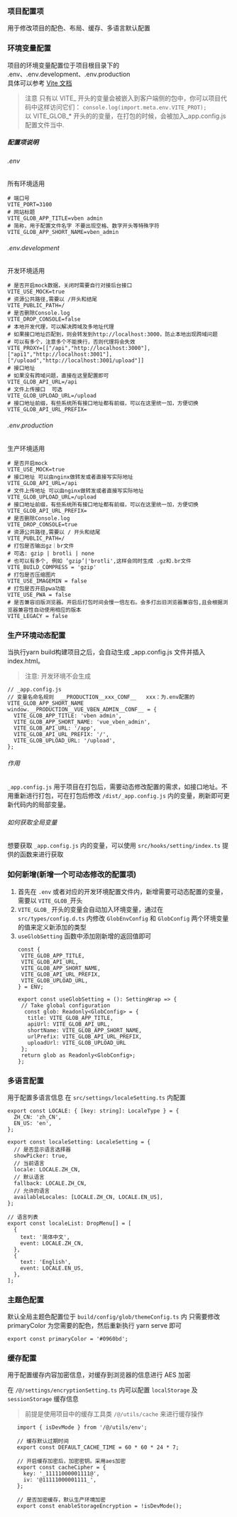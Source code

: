 ### 项目配置项
用于修改项目的配色、布局、缓存、多语言默认配置

### 环境变量配置
项目的环境变量配置位于项目根目录下的 .env、.env.development、.env.production<br/>
具体可以参考 [Vite 文档](https://github.com/vitejs/vite#modes-and-environment-variables)

> 注意
> 只有以 VITE_ 开头的变量会被嵌入到客户端侧的包中，你可以项目代码中这样访问它们：
> ```console.log(import.meta.env.VITE_PROT);``` <br>
> 以 VITE_GLOB_* 开头的的变量，在打包的时候，会被加入_app.config.js配置文件当中.

##### 配置项说明

###### .env
所有环境适用
```
# 端口号
VITE_PORT=3100
# 网站标题
VITE_GLOB_APP_TITLE=vben admin
# 简称，用于配置文件名字 不要出现空格、数字开头等特殊字符
VITE_GLOB_APP_SHORT_NAME=vben_admin
```

###### .env.development
开发环境适用
```
# 是否开启mock数据，关闭时需要自行对接后台接口
VITE_USE_MOCK=true
# 资源公共路径,需要以 /开头和结尾
VITE_PUBLIC_PATH=/
# 是否删除Console.log
VITE_DROP_CONSOLE=false
# 本地开发代理，可以解决跨域及多地址代理
# 如果接口地址匹配到，则会转发到http://localhost:3000，防止本地出现跨域问题
# 可以有多个，注意多个不能换行，否则代理将会失效
VITE_PROXY=[["/api","http://localhost:3000"],["api1","http://localhost:3001"],["/upload","http://localhost:3001/upload"]]
# 接口地址
# 如果没有跨域问题，直接在这里配置即可
VITE_GLOB_API_URL=/api
# 文件上传接口  可选
VITE_GLOB_UPLOAD_URL=/upload
# 接口地址前缀，有些系统所有接口地址都有前缀，可以在这里统一加，方便切换
VITE_GLOB_API_URL_PREFIX=
```

###### .env.production
生产环境适用
```
# 是否开启mock
VITE_USE_MOCK=true
# 接口地址 可以由nginx做转发或者直接写实际地址
VITE_GLOB_API_URL=/api
# 文件上传地址 可以由nginx做转发或者直接写实际地址
VITE_GLOB_UPLOAD_URL=/upload
# 接口地址前缀，有些系统所有接口地址都有前缀，可以在这里统一加，方便切换
VITE_GLOB_API_URL_PREFIX=
# 是否删除Console.log
VITE_DROP_CONSOLE=true
# 资源公共路径,需要以 / 开头和结尾
VITE_PUBLIC_PATH=/
# 打包是否输出gz｜br文件
# 可选: gzip | brotli | none
# 也可以有多个, 例如 ‘gzip’|'brotli',这样会同时生成 .gz和.br文件
VITE_BUILD_COMPRESS = 'gzip'
# 打包是否压缩图片
VITE_USE_IMAGEMIN = false
# 打包是否开启pwa功能
VITE_USE_PWA = false
# 是否兼容旧版浏览器。开启后打包时间会慢一倍左右。会多打出旧浏览器兼容包,且会根据浏览器兼容性自动使用相应的版本
VITE_LEGACY = false
```

### 生产环境动态配置
当执行yarn build构建项目之后，会自动生成 _app.config.js 文件并插入 index.html。
> 注意: 开发环境不会生成
```
// _app.config.js
// 变量名命名规则  __PRODUCTION__xxx_CONF__   xxx：为.env配置的VITE_GLOB_APP_SHORT_NAME
window.__PRODUCTION__VUE_VBEN_ADMIN__CONF__ = {
  VITE_GLOB_APP_TITLE: 'vben admin',
  VITE_GLOB_APP_SHORT_NAME: 'vue_vben_admin',
  VITE_GLOB_API_URL: '/app',
  VITE_GLOB_API_URL_PREFIX: '/',
  VITE_GLOB_UPLOAD_URL: '/upload',
};
```

###### 作用
`_app.config.js` 用于项目在打包后，需要动态修改配置的需求，如接口地址。不用重新进行打包，可在打包后修改 `/dist/_app.config.js` 内的变量，刷新即可更新代码内的局部变量。

###### 如何获取全局变量
想要获取 `_app.config.js` 内的变量，可以使用 `src/hooks/setting/index.ts` 提供的函数来进行获取

### 如何新增(新增一个可动态修改的配置项)
1. 首先在 `.env` 或者对应的开发环境配置文件内，新增需要可动态配置的变量，需要以 `VITE_GLOB_`开头
2. `VITE_GLOB_` 开头的变量会自动加入环境变量，通过在 `src/types/config.d.ts` 内修改 `GlobEnvConfig` 和 `GlobConfig` 两个环境变量的值来定义新添加的类型
3. `useGlobSetting` 函数中添加刚新增的返回值即可
   ```
   const {
    VITE_GLOB_APP_TITLE,
    VITE_GLOB_API_URL,
    VITE_GLOB_APP_SHORT_NAME,
    VITE_GLOB_API_URL_PREFIX,
    VITE_GLOB_UPLOAD_URL,
   } = ENV;
   
   export const useGlobSetting = (): SettingWrap => {
    // Take global configuration
     const glob: Readonly<GlobConfig> = {
      title: VITE_GLOB_APP_TITLE,
      apiUrl: VITE_GLOB_API_URL,
      shortName: VITE_GLOB_APP_SHORT_NAME,
      urlPrefix: VITE_GLOB_API_URL_PREFIX,
      uploadUrl: VITE_GLOB_UPLOAD_URL
    };
    return glob as Readonly<GlobConfig>;
   };
   ```

### 多语言配置
用于配置多语言信息
在 `src/settings/localeSetting.ts` 内配置
```
export const LOCALE: { [key: string]: LocaleType } = {
  ZH_CN: 'zh_CN',
  EN_US: 'en',
};

export const localeSetting: LocaleSetting = {
  // 是否显示语言选择器
  showPicker: true,
  // 当前语言
  locale: LOCALE.ZH_CN,
  // 默认语言
  fallback: LOCALE.ZH_CN,
  // 允许的语言
  availableLocales: [LOCALE.ZH_CN, LOCALE.EN_US],
};

// 语言列表
export const localeList: DropMenu[] = [
  {
    text: '简体中文',
    event: LOCALE.ZH_CN,
  },
  {
    text: 'English',
    event: LOCALE.EN_US,
  },
];
```

### 主题色配置
默认全局主题色配置位于 `build/config/glob/themeConfig.ts` 内
只需要修改 primaryColor 为您需要的配色，然后重新执行 yarn serve 即可
```
export const primaryColor = '#0960bd';
```

### 缓存配置
用于配置缓存内容加密信息，对缓存到浏览器的信息进行 AES 加密

在 `/@/settings/encryptionSetting.ts` 内可以配置 `localStorage` 及 `sessionStorage` 缓存信息

> 前提是使用项目中的缓存工具类 `/@/utils/cache` 来进行缓存操作

```
   import { isDevMode } from '/@/utils/env';
   
   // 缓存默认过期时间
   export const DEFAULT_CACHE_TIME = 60 * 60 * 24 * 7;
   
   // 开启缓存加密后，加密密钥。采用aes加密
   export const cacheCipher = {
     key: '_11111000001111@',
     iv: '@11111000001111_',
   };
   
   // 是否加密缓存，默认生产环境加密
   export const enableStorageEncryption = !isDevMode();
```
